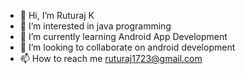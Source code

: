 - 👋 Hi, I’m Ruturaj K
- 👀 I’m interested in java programming
- 🌱 I’m currently learning Android App Development
- 💞️ I’m looking to collaborate on android development
- 📫 How to reach me ruturaj1723@gmail.com

<!---
ruturaj31102/ruturaj31102 is a ✨ special ✨ repository because its `README.md` (this file) appears on your GitHub profile.
You can click the Preview link to take a look at your changes.
--->
